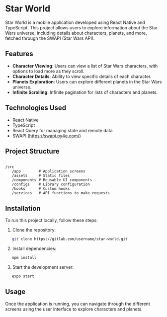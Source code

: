 # Star World

Star World is a mobile application developed using React Native and TypeScript. This project allows users to explore information about the Star Wars universe, including details about characters, planets, and more, fetched through the SWAPI (Star Wars API).

## Features

- **Character Viewing**: Users can view a list of Star Wars characters, with options to load more as they scroll.
- **Character Details**: Ability to view specific details of each character.
- **Planets Exploration**: Users can explore different planets in the Star Wars universe.
- **Infinite Scrolling**: Infinite pagination for lists of characters and planets.

## Technologies Used

- React Native
- TypeScript
- React Query for managing state and remote data
- SWAPI (https://swapi.py4e.com/)

## Project Structure
```

/src
   /app        # Application screens
   /assets     # Static files
   /components # Reusable UI components
   /configs    # Library configuration
   /hooks      # Custom hooks
   /services   # API functions to make requests

````

## Installation

To run this project locally, follow these steps:

1. Clone the repository:
```bash
   git clone https://gitlab.com/username/star-world.git
```

2. Install dependencies:
```bash
   npm install
```
3. Start the development server:
```bash
   expo start
```

## Usage

Once the application is running, you can navigate through the different screens using the user interface to explore characters and planets.

